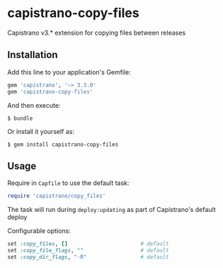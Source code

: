 capistrano-copy-files
=====================

Capistrano v3.* extension for copying files between releases

## Installation

Add this line to your application's Gemfile:

```ruby
gem 'capistrano', '~> 3.3.0'
gem 'capistrano-copy-files'
```

And then execute:

    $ bundle

Or install it yourself as:

    $ gem install capistrano-copy-files

## Usage

Require in `Capfile` to use the default task:

```ruby
require 'capistrano/copy_files'
```

The task will run during `deploy:updating` as part of Capistrano's default deploy

Configurable options:

```ruby
set :copy_files, []                       # default
set :copy_file_flags, ""                  # default
set :copy_dir_flags, "-R"                 # default
```
